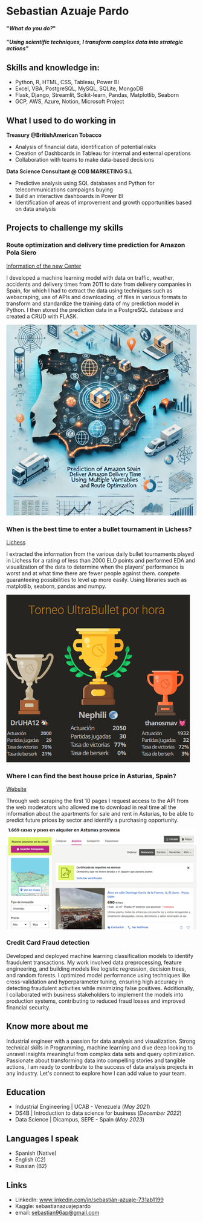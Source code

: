 # Sebastian Azuaje Pardo

#### "_What do you do?_"
#### "_Using scientific techniques, I transform complex data into strategic actions_"

## Skills and knowledge in:

- Python, R, HTML, CSS, Tableau, Power BI
- Excel, VBA, PostgreSQL, MySQL, SQLite, MongoDB
- Flask, Django, Streamlit, Scikit-learn, Pandas, Matplotlib, Seaborn
- GCP, AWS, Azure, Notion, Microsoft Project

## What I used to do working in
**Treasury @BritishAmerican Tobacco**
- Analysis of financial data, identification of potential risks
- Creation of Dashboards in Tableau for internal and external operations
- Collaboration with teams to make data-based decisions

**Data Science Consultant @ COB MARKETING S.L**
- Predictive analysis using SQL databases and Python for telecommunications campaigns buying
- Build an interactive dashboards in Power BI
- Identification of areas of improvement and growth opportunities based on data analysis
  
## Projects to challenge my skills
### Route optimization and delivery time prediction for Amazon Pola Siero
[Information of the new Center](https://www.linkedin.com/jobs/amazon-empleos-pola-de-siero/)

I developed a machine learning model with data on traffic, weather, accidents and delivery times from 2011 to date from delivery companies in Spain, for which I had to extract the data using techniques such as webscraping, use of APIs and downloading. of files in various formats to transform and standardize the training data of my prediction model in Python. I then stored the prediction data in a PostgreSQL database and created a CRUD with FLASK.

![Cover of the project made with GPT4](/4GITHUB/imagenes/cover_project.webp)

### When is the best time to enter a bullet tournament in Lichess?
[Lichess](https://lichess.org/es/tournament)

I extracted the information from the various daily bullet tournaments played in Lichess for a rating of less than 2000 ELO points and performed EDA and visualization of the data to determine when the players' performance is worst and at what time there are fewer people against them. compete guaranteeing possibilities to level up more easily. Using libraries such as matplotlib, seaborn, pandas and numpy.

![Tournaments](/4GITHUB/imagenes/lichess.png)

### Where I can find the best house price in Asturias, Spain?
[Website](https://www.idealista.com/alquiler-viviendas/asturias/)

Through web scraping the first 10 pages I request access to the API from the web moderators who allowed me to download in real time all the information about the apartments for sale and rent in Asturias, to be able to predict future prices by sector and identify a purchasing opportunity. 

![Idealista](/4GITHUB/imagenes/idealista.png)

### Credit Card Fraud detection

Developed and deployed machine learning classification models to identify fraudulent transactions. My work involved data preprocessing, feature engineering, and building models like logistic regression, decision trees, and random forests. I optimized model performance using techniques like cross-validation and hyperparameter tuning, ensuring high accuracy in detecting fraudulent activities while minimizing false positives. Additionally, I collaborated with business stakeholders to implement the models into production systems, contributing to reduced fraud losses and improved financial security.

## Know more about me

Industrial engineer with a passion for data analysis and visualization. Strong technical skills in Programming, machine learning and dive deep looking to unravel insights meaningful from complex data sets and query optimization.
Passionate about transforming data into compelling stories and tangible actions, I am ready to contribute to the success of data analysis projects in any industry. Let's connect to explore how I can add value to your team.

## Education
- Industrial Engineering | UCAB - Venezuela (_May 2021_)								       		
- DS4B	| Introduction to data science for business (_December 2022_)	 			        		
- Data Science | Dicampus, SEPE - Spain (_May 2023_)

## Languages I speak

- Spanish (Native)
- English (C2)
- Russian (B2)

## Links
- LinkedIn: www.linkedin.com/in/sebastián-azuaje-731ab1199
- Kaggle: sebastianazuajepardo
- email: sebastian96ap@gmail.com
